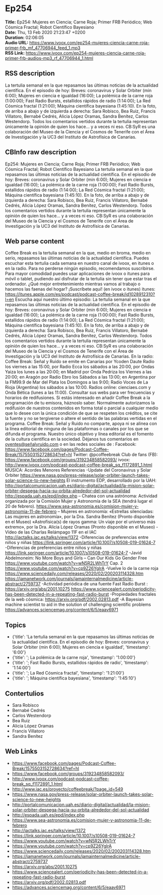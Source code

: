 # Ep254  
**Title:** Ep254: Mujeres en Ciencia; Carne Roja; Primer FRB Periódico; Web Cósmica Fractal; Robot Científico Bayesiano  
**Date:** Thu, 13 Feb 2020 21:23:47 +0200  
**Duration:** 02:06:05  
**Audio URL:** https://www.ivoox.com/ep254-mujeres-ciencia-carne-roja-primer-frb_mf_47706944_feed_1.mp3  
**RSS Link:** https://www.ivoox.com/ep254-mujeres-ciencia-carne-roja-primer-frb-audios-mp3_rf_47706944_1.html  

## RSS description
La tertulia semanal en la que repasamos las últimas noticias de la actualidad científica. En el episodio de hoy: Breves: coronavirus y Solar Orbiter (min 6:00); Mujeres en ciencia e igualdad (16:00); La polémica de la carne roja (1:00:00); Fast Radio Bursts, estallidos rápidos de radio (1:14:00); La Red Cósmica fractal (1:21:00); Máquina científica bayesiana (1:45:10). En la foto, de arriba a abajo y de izquierda a derecha: Sara Robisco, Bea Ruiz, Francis Villatoro, Bernabé Cedrés, Alicia López Oramas, Sandra Benítez, Carlos Westendorp. Todos los comentarios vertidos durante la tertulia representan únicamente la opinión de quien los hace... y a veces ni eso. CB:SyR es una colaboración del Museo de la Ciencia y el Cosmos de Tenerife con el Área de Investigación y la UC3 del Instituto de Astrofísica de Canarias.

## CBInfo raw description
Ep254: Mujeres en Ciencia; Carne Roja; Primer FRB Periódico; Web Cósmica Fractal; Robot Científico Bayesiano
La tertulia semanal en la que repasamos las últimas noticias de la actualidad científica. En el episodio de hoy: Breves: coronavirus y Solar Orbiter (min 6:00); Mujeres en ciencia e igualdad (16:00); La polémica de la carne roja (1:00:00); Fast Radio Bursts, estallidos rápidos de radio (1:14:00); La Red Cósmica fractal (1:21:00); Máquina científica bayesiana (1:45:10). En la foto, de arriba a abajo y de izquierda a derecha: Sara Robisco, Bea Ruiz, Francis Villatoro, Bernabé Cedrés, Alicia López Oramas, Sandra Benítez, Carlos Westendorp. Todos los comentarios vertidos durante la tertulia representan únicamente la opinión de quien los hace... y a veces ni eso. CB:SyR es una colaboración del Museo de la Ciencia y el Cosmos de Tenerife con el Área de Investigación y la UC3 del Instituto de Astrofísica de Canarias.


## Web parse content
Coffee Break es la tertulia semanal en la que, medio en broma, medio en serio, repasamos las últimas noticias de la actualidad científica. Puedes escuchar esta tertulia cada semana en nuestro canal de ivoox, en itunes o en la radio. Para no perderse ningún episodio, recomendamos suscribirse. Para mayor comodidad puedes usar aplicaciones de ivoox o itunes para móvil o tablet, pudiendo así disfrutar de la tertulia sin tener que estar tras el ordenador. ¿Qué mejor entretenimiento mientras vamos al trabajo o hacemos las faenas del hogar? ¡Suscríbete aquí! (en ivoox o itunes) itunes: https://itunes.apple.com/es/podcast/podcast-coffee-break/id1028912310?l=en Escucha aquí nuestro último episodio: La tertulia semanal en la que repasamos las últimas noticias de la actualidad científica. En el episodio de hoy: Breves: coronavirus y Solar Orbiter (min 6:00); Mujeres en ciencia e igualdad (16:00); La polémica de la carne roja (1:00:00); Fast Radio Bursts, estallidos rápidos de radio (1:14:00); La Red Cósmica fractal (1:21:00); Máquina científica bayesiana (1:45:10). En la foto, de arriba a abajo y de izquierda a derecha: Sara Robisco, Bea Ruiz, Francis Villatoro, Bernabé Cedrés, Alicia López Oramas, Sandra Benítez, Carlos Westendorp. Todos los comentarios vertidos durante la tertulia representan únicamente la opinión de quien los hace… y a veces ni eso. CB:SyR es una colaboración del Museo de la Ciencia y el Cosmos de Tenerife con el Área de Investigación y la UC3 del Instituto de Astrofísica de Canarias. En la radio: Coffee Break: Señal y Ruido se emite en Canarias por Ycoden Daute Radio los viernes a las 15:00, por Radio Ecca los sábados a las 20:00, por Ondas Yaiza los lunes a las 20:00; en Madrid por Onda Pedriza los Viernes a las 20:00; en Aragón por Radio Ebro los Sábados a las 13:00; en Argentina por la FM99.9 de Mar del Plata los Domingos a las 9:00; Radio Voces de La Rioja (Argentina) los sábados a las 10:00. Radios online: cienciaes.com y Onda Bética (lunes a las 11:00). Consultar sus webs para ver frecuencias y horarios de redifusiones. Si estás interesado en añadir Coffee Break a la programación de tu emisora, háznoslo saber. Normalmente autorizamos la redifusión de nuestros contenidos en forma total o parcial a cualquier medio que lo desee con la única condición de que se respeten los créditos, se cite la fuente y no se tergiverse o altere el sentido de las palabras vertidas en el programa. Coffee Break: Señal y Ruido no comparte, apoya ni se alinea con la línea editorial de ninguna de las plataformas o canales por los que se difunda el programa. Nuestro único objetivo y línea editorial es el fomento de la cultura científica en la sociedad. Déjanos tus comentarios en oyentes@señalyruido.com o en las redes sociales de : Facebook: https://www.facebook.com/pages/Podcast-Coffee-Break/1575503152728634?ref=hl Twitter: @pcoffeebreak Club de fans (FB): https://www.facebook.com/groups/319234858582093/ ivoox: http://www.ivoox.com/podcast-podcast-coffee-break_sq_f1172891_1.html MÚSICA: Acordes Menores Referencias -Update del Coronavirus y Solar Orbiter https://www.nasa.gov/press-release/solar-orbiter-launch-takes-solar-science-to-new-heights El instrumento EDP, desarrollado por la UAH: http://portalcomunicacion.uah.es/diario-digital/actualidad/la-mision-solar-orbiter-despega-hacia-su-orbita-alrededor-del-sol-actualidad http://espada.uah.es/epd/index.php – Chatea con una astrónoma: Actividad organizada por la Comisión Mujer y Astronomía de la SEA (tendrá lugar el 20 de febrero). https://www.sea-astronomia.es/comision-mujer-y-astronomia-11-de-febrero – Mujeres en astronomía: «Estrellas silenciadas: Las mujeres en astronomía», por la Dra. Sandra Benítez (Pronto disponible en el Museo) «Astrofísica(s) de rayos gamma: Un viaje por el universo más extremo», por la Dra. Alicia López Oramas (Pronto disponible en el Museo) -Vídeo de las Charlas Relámpago 11F en el IAC http://iactalks.iac.es/talks/view/1372 -Diferencias de preferencias entre niños y niñas https://link.springer.com/article/10.1007/s10508-019-01624-7 -Diferencias de preferencias entre niños y niñas https://link.springer.com/article/10.1007/s10508-019-01624-7 -Javid Abdelmoneim: No More Boys and Girls – Can Our Kids Go Gender Free https://www.youtube.com/watch?v=wN5R2LWhTrY Cap. 2 https://www.youtube.com/watch?v=cp9Z26YgIrA -Vuelve lo de la carne roja https://www.sciencedaily.com/releases/2020/02/200203114328.htm https://jamanetwork.com/journals/jamainternalmedicine/article-abstract/2759737 -Actividad periódica de una fuente Fast Radio Burst : https://arxiv.org/abs/2001.10275 https://www.sciencealert.com/periodicity-has-been-detected-in-a-repeating-fast-radio-burst -Propiedades fractales de la web cósmica: https://arxiv.org/pdf/2002.02813.pdf -A Bayesian machine scientist to aid in the solution of challenging scientific problems https://advances.sciencemag.org/content/6/5/eaav6971

## Topics
- {'title': 'La tertulia semanal en la que repasamos las últimas noticias de la actualidad científica. En el episodio de hoy: Breves: coronavirus y Solar Orbiter (min 6:00); Mujeres en ciencia e igualdad', 'timestamp': '6:00'}
- {'title': '; La polémica de la carne roja', 'timestamp': '1:00:00'}
- {'title': '; Fast Radio Bursts, estallidos rápidos de radio', 'timestamp': '1:14:00'}
- {'title': '; La Red Cósmica fractal', 'timestamp': '1:21:00'}
- {'title': '; Máquina científica bayesiana', 'timestamp': '1:45:10'}
## Contertulios
- Sara Robisco
- Bernabé Cedrés
- Carlos Westendorp
- Bea Ruiz
- Alicia López Oramas
- Francis Villatoro
- Sandra Benítez
## Web Links
- https://www.facebook.com/pages/Podcast-Coffee-Break/1575503152728634?ref=hl
- https://www.facebook.com/groups/319234858582093/
- http://www.ivoox.com/podcast-podcast-coffee-break_sq_f1172891_1.html
- http://www.iac.es/proyecto/coffeebreak/?page_id=549
- https://www.nasa.gov/press-release/solar-orbiter-launch-takes-solar-science-to-new-heights
- http://portalcomunicacion.uah.es/diario-digital/actualidad/la-mision-solar-orbiter-despega-hacia-su-orbita-alrededor-del-sol-actualidad
- http://espada.uah.es/epd/index.php
- https://www.sea-astronomia.es/comision-mujer-y-astronomia-11-de-febrero
- http://iactalks.iac.es/talks/view/1372
- https://link.springer.com/article/10.1007/s10508-019-01624-7
- https://www.youtube.com/watch?v=wN5R2LWhTrY
- https://www.youtube.com/watch?v=cp9Z26YgIrA
- https://www.sciencedaily.com/releases/2020/02/200203114328.htm
- https://jamanetwork.com/journals/jamainternalmedicine/article-abstract/2759737
- https://arxiv.org/abs/2001.10275
- https://www.sciencealert.com/periodicity-has-been-detected-in-a-repeating-fast-radio-burst
- https://arxiv.org/pdf/2002.02813.pdf
- https://advances.sciencemag.org/content/6/5/eaav6971